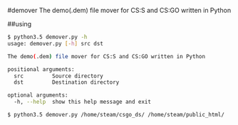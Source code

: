 #demover
The demo(.dem) file mover for CS:S and CS:GO written in Python

##using

```bash
$ python3.5 demover.py -h
usage: demover.py [-h] src dst

The demo(.dem) file mover for CS:S and CS:GO written in Python

positional arguments:
  src         Source directory
  dst         Destination directory

optional arguments:
  -h, --help  show this help message and exit

$ python3.5 demover.py /home/steam/csgo_ds/ /home/steam/public_html/
```
